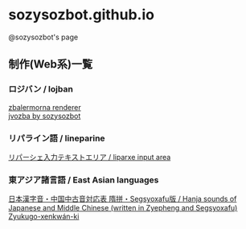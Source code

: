 # sozysozbot.github.io
@sozysozbot's page

## 制作(Web系)一覧

### ロジバン / lojban
[zbalermorna renderer](https://sozysozbot.github.io/zbalermorna_renderer/renderer.htm)  
[jvozba by sozysozbot](https://sozysozbot.github.io/sozysozbot_jvozba/sozysozbot_jvozba.html)

### リパライン語 / lineparine
[リパーシェ入力テキストエリア / liparxe input area](https://sozysozbot.github.io/lineparine-typing/)  

### 東アジア諸言語 / East Asian languages
[日本漢字音・中国中古音対応表 隋拼・Segsyoxafu版 / Hanja sounds of Japanese and Middle Chinese (written in Zyepheng and Segsyoxafu)](https://sozysozbot.github.io/kanzihom_taihogxeu/%E5%AF%BE%E5%BF%9C%E8%A1%A8.html)  
[Zyukugo-xenkwán-ki](https://sozysozbot.github.io/Zyukugo-xenkwan-ki/index.html)
